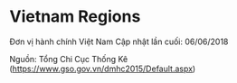 # Vietnam Regions

Đơn vị hành chính Việt Nam
Cập nhật lần cuối: 06/06/2018

Nguồn: Tổng Chi Cục Thống Kê (https://www.gso.gov.vn/dmhc2015/Default.aspx)
